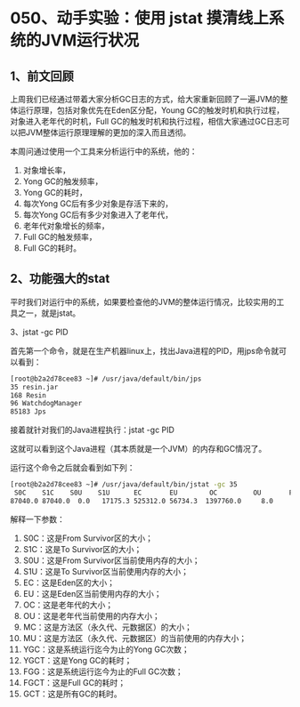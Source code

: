 # 050、动手实验：使用 jstat 摸清线上系统的JVM运行状况

## 1、前文回顾

上周我们已经通过带着大家分析GC日志的方式，给大家重新回顾了一遍JVM的整体运行原理，包括对象优先在Eden区分配，Young GC的触发时机和执行过程，对象进入老年代的时机，Full GC的触发时机和执行过程，相信大家通过GC日志可以把JVM整体运行原理理解的更加的深入而且透彻。

本周问通过使用一个工具来分析运行中的系统，他的：

1. 对象增长率，
2. Yong GC的触发频率，
3. Yong GC的耗时，
4. 每次Yong GC后有多少对象是存活下来的，
5. 每次Yong GC后有多少对象进入了老年代，
6. 老年代对象增长的频率，
7. Full GC的触发频率，
8. Full GC的耗时。

## 2、功能强大的stat

平时我们对运行中的系统，如果要检查他的JVM的整体运行情况，比较实用的工具之一，就是jstat。

3、jstat -gc PID

首先第一个命令，就是在生产机器linux上，找出Java进程的PID，用jps命令就可以看到：

```bash
[root@b2a2d78cee83 ~]# /usr/java/default/bin/jps 
35 resin.jar
168 Resin
96 WatchdogManager
85183 Jps
```

接着就针对我们的Java进程执行：jstat -gc PID

这就可以看到这个Java进程（其本质就是一个JVM）的内存和GC情况了。

运行这个命令之后就会看到如下列：

```bash
[root@b2a2d78cee83 ~]# /usr/java/default/bin/jstat -gc 35                                                                            
 S0C    S1C    S0U    S1U      EC       EU        OC         OU       PC     PU    YGC     YGCT    FGC    FGCT     GCT   
87040.0 87040.0  0.0   17175.3 525312.0 56734.3  1397760.0     8.0     21504.0 13246.4      1    0.241   0      0.000    0.241
```

解释一下参数：

1. S0C：这是From Survivor区的大小；
2. S1C：这是To Survivor区的大小；
3. S0U：这是From Survivor区当前使用内存的大小；
4. S1U：这是To Survivor区当前使用内存的大小；
5. EC：这是Eden区的大小；
6. EU：这是Eden区当前使用内存的大小；
7. OC：这是老年代的大小；
8. OU：这是老年代当前使用的内存大小；
9. MC：这是方法区（永久代、元数据区）的大小；
10. MU：这是方法区（永久代、元数据区）的当前使用的内存大小；
11. YGC：这是系统运行迄今为止的Yong GC次数；
12. YGCT：这是Yong GC的耗时；
13. FGG：这是系统运行迄今为止的Full GC次数；
14. FGCT：这是Full GC的耗时；
15. GCT：这是所有GC的耗时。
